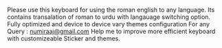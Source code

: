 Please use this keyboard for using the roman english to any language.
Its contains transalation of roman to urdu with langauage switching option.
Fully optimized and device to device vary themes configuration
For any Query : numiraaj@gmail.com
Help me to improve more efficient keyboard with customizeable Sticker and themes.
